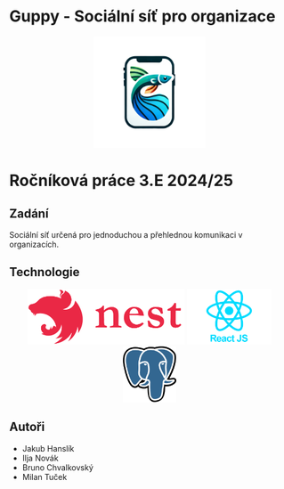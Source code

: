 # Guppy - Sociální síť pro organizace
<p align="center">
<img src="docs/guppy.png" alt="Guppy logo" width="200"/>
</p>

# Ročníková práce 3.E 2024/25

## Zadání
Sociální síť určená pro jednoduchou a přehlednou komunikaci v organizacích. 

## Technologie
<p align="center">
<img src="docs/nestjs.svg" alt="Nest JS" height="100"/>
<img src="docs/reactjs.png" alt="React JS" height="100"/>
<img src="docs/postgresql.png" alt="Postgresql" height="100"/>
</p>

## Autoři
- Jakub Hanslík
- Ilja Novák
- Bruno Chvalkovský
- Milan Tuček
